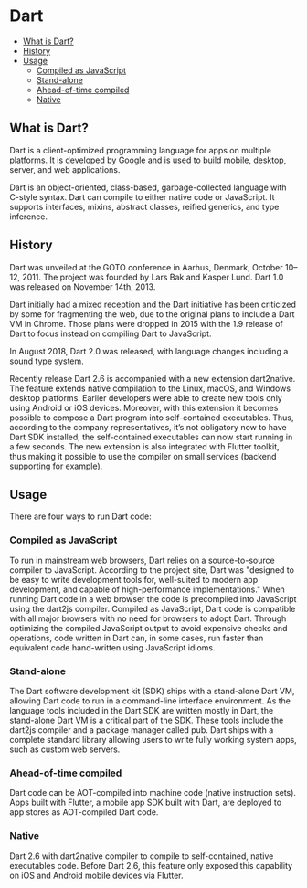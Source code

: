 # Dart

* [What is Dart?](#what-is-dart)
* [History](#history)
* [Usage](#usage)
  * [Compiled as JavaScript](#compiled-as-javascript)
  * [Stand-alone](#stand-alone)
  * [Ahead-of-time compiled](#ahead-of-time-compiled)
  * [Native](#native)

## What is Dart?

Dart is a client-optimized programming language for apps on multiple platforms. It is developed by Google and is used to build mobile, desktop, server, and web applications.

Dart is an object-oriented, class-based, garbage-collected language with C-style syntax. Dart can compile to either native code or JavaScript. It supports interfaces, mixins, abstract classes, reified generics, and type inference.

## History

Dart was unveiled at the GOTO conference in Aarhus, Denmark, October 10–12, 2011. The project was founded by Lars Bak and Kasper Lund. Dart 1.0 was released on November 14th, 2013.

Dart initially had a mixed reception and the Dart initiative has been criticized by some for fragmenting the web, due to the original plans to include a Dart VM in Chrome. Those plans were dropped in 2015 with the 1.9 release of Dart to focus instead on compiling Dart to JavaScript.

In August 2018, Dart 2.0 was released, with language changes including a sound type system.

Recently release Dart 2.6 is accompanied with a new extension dart2native. The feature extends native compilation to the Linux, macOS, and Windows desktop platforms. Earlier developers were able to create new tools only using Android or iOS devices. Moreover, with this extension it becomes possible to compose a Dart program into self-contained executables. Thus, according to the company representatives, it’s not obligatory now to have Dart SDK installed, the self-contained executables can now start running in a few seconds. The new extension is also integrated with Flutter toolkit, thus making it possible to use the compiler on small services (backend supporting for example).

## Usage

There are four ways to run Dart code:

### Compiled as JavaScript

To run in mainstream web browsers, Dart relies on a source-to-source compiler to JavaScript. According to the project site, Dart was "designed to be easy to write development tools for, well-suited to modern app development, and capable of high-performance implementations." When running Dart code in a web browser the code is precompiled into JavaScript using the dart2js compiler. Compiled as JavaScript, Dart code is compatible with all major browsers with no need for browsers to adopt Dart. Through optimizing the compiled JavaScript output to avoid expensive checks and operations, code written in Dart can, in some cases, run faster than equivalent code hand-written using JavaScript idioms.

### Stand-alone

The Dart software development kit (SDK) ships with a stand-alone Dart VM, allowing Dart code to run in a command-line interface environment. As the language tools included in the Dart SDK are written mostly in Dart, the stand-alone Dart VM is a critical part of the SDK. These tools include the dart2js compiler and a package manager called pub. Dart ships with a complete standard library allowing users to write fully working system apps, such as custom web servers.

### Ahead-of-time compiled

Dart code can be AOT-compiled into machine code (native instruction sets). Apps built with Flutter, a mobile app SDK built with Dart, are deployed to app stores as AOT-compiled Dart code.

### Native

Dart 2.6 with dart2native compiler to compile to self-contained, native executables code. Before Dart 2.6, this feature only exposed this capability on iOS and Android mobile devices via Flutter.